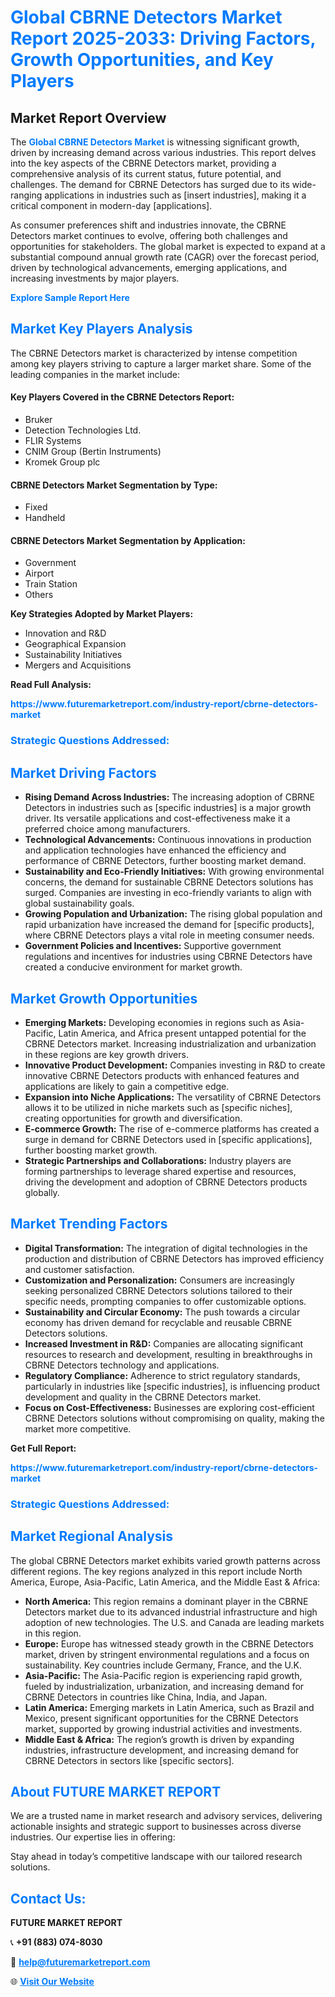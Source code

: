 <h1 style="color: #007BFF;">Global CBRNE Detectors Market Report 2025-2033: Driving Factors, Growth Opportunities, and Key Players</h1>

<section id="overview">
<h2>Market Report Overview</h2>
<p>The <a href="https://www.futuremarketreport.com/industry-report/cbrne-detectors-market" style="color: #007BFF; text-decoration: none;"><strong>Global CBRNE Detectors Market</strong></a> is witnessing significant growth, driven by increasing demand across various industries. This report delves into the key aspects of the CBRNE Detectors market, providing a comprehensive analysis of its current status, future potential, and challenges. The demand for CBRNE Detectors has surged due to its wide-ranging applications in industries such as [insert industries], making it a critical component in modern-day [applications].</p>
<p>As consumer preferences shift and industries innovate, the CBRNE Detectors market continues to evolve, offering both challenges and opportunities for stakeholders. The global market is expected to expand at a substantial compound annual growth rate (CAGR) over the forecast period, driven by technological advancements, emerging applications, and increasing investments by major players.</p>
</section>

<section id="overview">
<p><a href="https://www.futuremarketreport.com/request-sample/reportId=76525" style="color: #007BFF; text-decoration: none;"><strong>Explore Sample Report Here</strong></a></p>
</section>

<section id="key-players">
<h2 style="color: #007BFF;">Market Key Players Analysis</h2>
<p>The CBRNE Detectors market is characterized by intense competition among key players striving to capture a larger market share. Some of the leading companies in the market include:</p>
<h4>Key Players Covered in the CBRNE Detectors Report:</h4>
<ul><li>Bruker</li><li>Detection Technologies Ltd.</li><li>FLIR Systems</li><li>CNIM Group (Bertin Instruments)</li><li>Kromek Group plc</li></ul>
<h4>CBRNE Detectors Market Segmentation by Type:</h4>
<ul><li>Fixed</li><li>Handheld</li></ul>

<h4>CBRNE Detectors Market Segmentation by Application:</h4>
<ul><li>Government</li><li>Airport</li><li>Train Station</li><li>Others</li></ul>
<p><strong>Key Strategies Adopted by Market Players:</strong></p>
<ul>
<li>Innovation and R&D</li>
<li>Geographical Expansion</li>
<li>Sustainability Initiatives</li>
<li>Mergers and Acquisitions</li>
</ul>
</section>

<section>
<p><strong>Read Full Analysis: </strong></p><a href="https://www.futuremarketreport.com/industry-report/cbrne-detectors-market" style="color: #007BFF; text-decoration: none;"><strong>https://www.futuremarketreport.com/industry-report/cbrne-detectors-market</strong></a>
<h3 style="color: #007BFF;">Strategic Questions Addressed:</h3>
</section>

<section id="driving-factors">
<h2 style="color: #007BFF;">Market Driving Factors</h2>
<ul>
<li><strong>Rising Demand Across Industries:</strong> The increasing adoption of CBRNE Detectors in industries such as [specific industries] is a major growth driver. Its versatile applications and cost-effectiveness make it a preferred choice among manufacturers.</li>
<li><strong>Technological Advancements:</strong> Continuous innovations in production and application technologies have enhanced the efficiency and performance of CBRNE Detectors, further boosting market demand.</li>
<li><strong>Sustainability and Eco-Friendly Initiatives:</strong> With growing environmental concerns, the demand for sustainable CBRNE Detectors solutions has surged. Companies are investing in eco-friendly variants to align with global sustainability goals.</li>
<li><strong>Growing Population and Urbanization:</strong> The rising global population and rapid urbanization have increased the demand for [specific products], where CBRNE Detectors plays a vital role in meeting consumer needs.</li>
<li><strong>Government Policies and Incentives:</strong> Supportive government regulations and incentives for industries using CBRNE Detectors have created a conducive environment for market growth.</li>
</ul>
</section>

<section id="growth-opportunities">
<h2 style="color: #007BFF;">Market Growth Opportunities</h2>
<ul>
<li><strong>Emerging Markets:</strong> Developing economies in regions such as Asia-Pacific, Latin America, and Africa present untapped potential for the CBRNE Detectors market. Increasing industrialization and urbanization in these regions are key growth drivers.</li>
<li><strong>Innovative Product Development:</strong> Companies investing in R&D to create innovative CBRNE Detectors products with enhanced features and applications are likely to gain a competitive edge.</li>
<li><strong>Expansion into Niche Applications:</strong> The versatility of CBRNE Detectors allows it to be utilized in niche markets such as [specific niches], creating opportunities for growth and diversification.</li>
<li><strong>E-commerce Growth:</strong> The rise of e-commerce platforms has created a surge in demand for CBRNE Detectors used in [specific applications], further boosting market growth.</li>
<li><strong>Strategic Partnerships and Collaborations:</strong> Industry players are forming partnerships to leverage shared expertise and resources, driving the development and adoption of CBRNE Detectors products globally.</li>
</ul>
</section>

<section id="trending-factors">
<h2 style="color: #007BFF;">Market Trending Factors</h2>
<ul>
<li><strong>Digital Transformation:</strong> The integration of digital technologies in the production and distribution of CBRNE Detectors has improved efficiency and customer satisfaction.</li>
<li><strong>Customization and Personalization:</strong> Consumers are increasingly seeking personalized CBRNE Detectors solutions tailored to their specific needs, prompting companies to offer customizable options.</li>
<li><strong>Sustainability and Circular Economy:</strong> The push towards a circular economy has driven demand for recyclable and reusable CBRNE Detectors solutions.</li>
<li><strong>Increased Investment in R&D:</strong> Companies are allocating significant resources to research and development, resulting in breakthroughs in CBRNE Detectors technology and applications.</li>
<li><strong>Regulatory Compliance:</strong> Adherence to strict regulatory standards, particularly in industries like [specific industries], is influencing product development and quality in the CBRNE Detectors market.</li>
<li><strong>Focus on Cost-Effectiveness:</strong> Businesses are exploring cost-efficient CBRNE Detectors solutions without compromising on quality, making the market more competitive.</li>
</ul>
</section>

<section>
<p><strong>Get Full Report: </strong></p><a href="https://www.futuremarketreport.com/industry-report/cbrne-detectors-market" style="color: #007BFF; text-decoration: none;"><strong>https://www.futuremarketreport.com/industry-report/cbrne-detectors-market</strong></a>
<h3 style="color: #007BFF;">Strategic Questions Addressed:</h3>
</section>


<section id="regional-analysis">
<h2 style="color: #007BFF;">Market Regional Analysis</h2>
<p>The global CBRNE Detectors market exhibits varied growth patterns across different regions. The key regions analyzed in this report include North America, Europe, Asia-Pacific, Latin America, and the Middle East & Africa:</p>
<ul>
<li><strong>North America:</strong> This region remains a dominant player in the CBRNE Detectors market due to its advanced industrial infrastructure and high adoption of new technologies. The U.S. and Canada are leading markets in this region.</li>
<li><strong>Europe:</strong> Europe has witnessed steady growth in the CBRNE Detectors market, driven by stringent environmental regulations and a focus on sustainability. Key countries include Germany, France, and the U.K.</li>
<li><strong>Asia-Pacific:</strong> The Asia-Pacific region is experiencing rapid growth, fueled by industrialization, urbanization, and increasing demand for CBRNE Detectors in countries like China, India, and Japan.</li>
<li><strong>Latin America:</strong> Emerging markets in Latin America, such as Brazil and Mexico, present significant opportunities for the CBRNE Detectors market, supported by growing industrial activities and investments.</li>
<li><strong>Middle East & Africa:</strong> The region’s growth is driven by expanding industries, infrastructure development, and increasing demand for CBRNE Detectors in sectors like [specific sectors].</li>
</ul>
</section>

<footer>
<h2 style="color: #007BFF;">About FUTURE MARKET REPORT</h2>
<p>We are a trusted name in market research and advisory services, delivering actionable insights and strategic support to businesses across diverse industries. Our expertise lies in offering:</p>

<p>Stay ahead in today’s competitive landscape with our tailored research solutions.</p>

<h2 style="color: #007BFF;">Contact Us:</h2>
<p><strong>FUTURE MARKET REPORT</strong></p>
<p>📞 <strong>+91 (883) 074-8030</strong></p>
<p>📧 <strong><a href="mailto:help@futuremarketreport.com" style="color: #007BFF;">help@futuremarketreport.com</a></strong></p>
<p>🌐 <strong><a href="https://www.futuremarketreport.com/" style="color: #007BFF;">Visit Our Website</a></strong></p>
</footer>